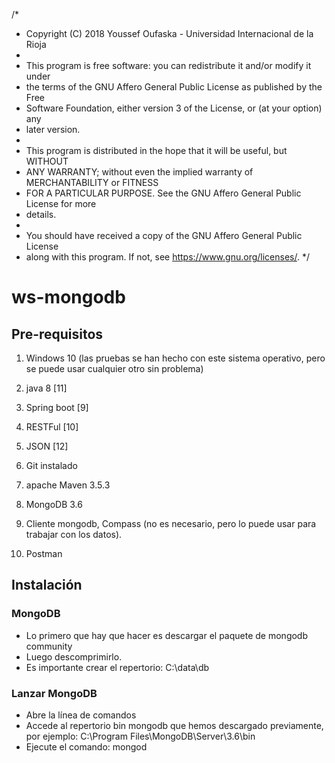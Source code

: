 /*
* Copyright (C) 2018 Youssef Oufaska - Universidad Internacional de la Rioja
 * 
 * This program is free software: you can redistribute it and/or modify it under
 * the terms of the GNU Affero General Public License as published by the Free
 * Software Foundation, either version 3 of the License, or (at your option) any
 * later version.
 * 
 * This program is distributed in the hope that it will be useful, but WITHOUT
 * ANY WARRANTY; without even the implied warranty of MERCHANTABILITY or FITNESS
 * FOR A PARTICULAR PURPOSE. See the GNU Affero General Public License for more
 * details.
 * 
 * You should have received a copy of the GNU Affero General Public License
 * along with this program. If not, see <https://www.gnu.org/licenses/>.
 */
# ws-mongodb
## Pre-requisitos
1. Windows 10 (las pruebas se han hecho con este sistema operativo, pero se puede usar cualquier otro sin problema)

2. java 8 [11]

3. Spring boot [9]

4. RESTFul [10]

5. JSON [12]

6. Git instalado

7. apache Maven 3.5.3

8. MongoDB 3.6
9. Cliente mongodb, Compass (no es necesario, pero lo puede usar para trabajar con los datos).
10. Postman

## Instalación
### MongoDB
* Lo primero que hay que hacer es descargar el paquete de mongodb community
* Luego descomprimirlo.
* Es importante crear el repertorio: C:\data\db

### Lanzar MongoDB
* Abre la línea de comandos
* Accede al repertorio bin mongodb que hemos descargado previamente, por ejemplo: C:\Program Files\MongoDB\Server\3.6\bin
* Ejecute el comando: mongod
